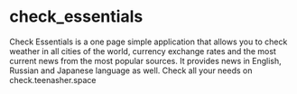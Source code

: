 # check_essentials
Check Essentials is a one page simple application that allows you to check weather in all cities of the world,
currency exchange rates and the most current news from the most popular sources. It provides news in English, Russian and 
Japanese language as well. 
Check all your needs on check.teenasher.space
